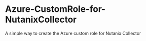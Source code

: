 # Azure-CustomRole-for-NutanixCollector
A simple way to create the Azure custom role for Nutanix Collector
